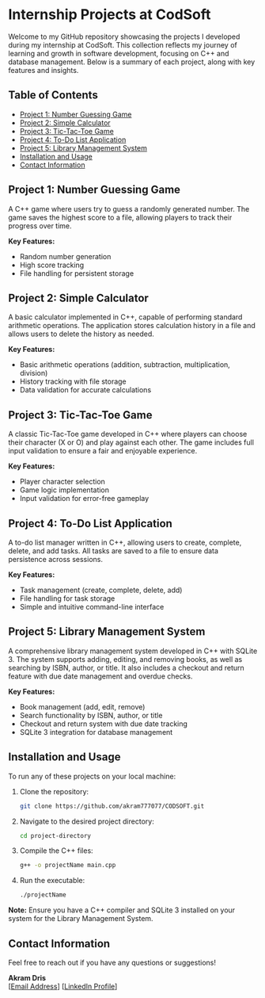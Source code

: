 # Internship Projects at CodSoft

Welcome to my GitHub repository showcasing the projects I developed during my internship at CodSoft. This collection reflects my journey of learning and growth in software development, focusing on C++ and database management. Below is a summary of each project, along with key features and insights.

## Table of Contents
- [Project 1: Number Guessing Game](#project-1-number-guessing-game)
- [Project 2: Simple Calculator](#project-2-simple-calculator)
- [Project 3: Tic-Tac-Toe Game](#project-3-tic-tac-toe-game)
- [Project 4: To-Do List Application](#project-4-to-do-list-application)
- [Project 5: Library Management System](#project-5-library-management-system)
- [Installation and Usage](#installation-and-usage)
- [Contact Information](#contact-information)

## Project 1: Number Guessing Game
A C++ game where users try to guess a randomly generated number. The game saves the highest score to a file, allowing players to track their progress over time.

**Key Features:**
- Random number generation
- High score tracking
- File handling for persistent storage

## Project 2: Simple Calculator
A basic calculator implemented in C++, capable of performing standard arithmetic operations. The application stores calculation history in a file and allows users to delete the history as needed.

**Key Features:**
- Basic arithmetic operations (addition, subtraction, multiplication, division)
- History tracking with file storage
- Data validation for accurate calculations

## Project 3: Tic-Tac-Toe Game
A classic Tic-Tac-Toe game developed in C++ where players can choose their character (X or O) and play against each other. The game includes full input validation to ensure a fair and enjoyable experience.

**Key Features:**
- Player character selection
- Game logic implementation
- Input validation for error-free gameplay

## Project 4: To-Do List Application
A to-do list manager written in C++, allowing users to create, complete, delete, and add tasks. All tasks are saved to a file to ensure data persistence across sessions.

**Key Features:**
- Task management (create, complete, delete, add)
- File handling for task storage
- Simple and intuitive command-line interface

## Project 5: Library Management System
A comprehensive library management system developed in C++ with SQLite 3. The system supports adding, editing, and removing books, as well as searching by ISBN, author, or title. It also includes a checkout and return feature with due date management and overdue checks.

**Key Features:**
- Book management (add, edit, remove)
- Search functionality by ISBN, author, or title
- Checkout and return system with due date tracking
- SQLite 3 integration for database management

## Installation and Usage
To run any of these projects on your local machine:

1. Clone the repository:
   ```bash
   git clone https://github.com/akram777077/CODSOFT.git
   ```
2. Navigate to the desired project directory:
   ```bash
   cd project-directory
   ```
3. Compile the C++ files:
   ```bash
   g++ -o projectName main.cpp
   ```
4. Run the executable:
   ```bash
   ./projectName
   ```

**Note:** Ensure you have a C++ compiler and SQLite 3 installed on your system for the Library Management System.

## Contact Information
Feel free to reach out if you have any questions or suggestions!

**Akram Dris**  
[[Email Address](akram7.dris7@gmail.com)]
[[LinkedIn Profile](https://www.linkedin.com/in/akram-dris-a75585268/)] 
